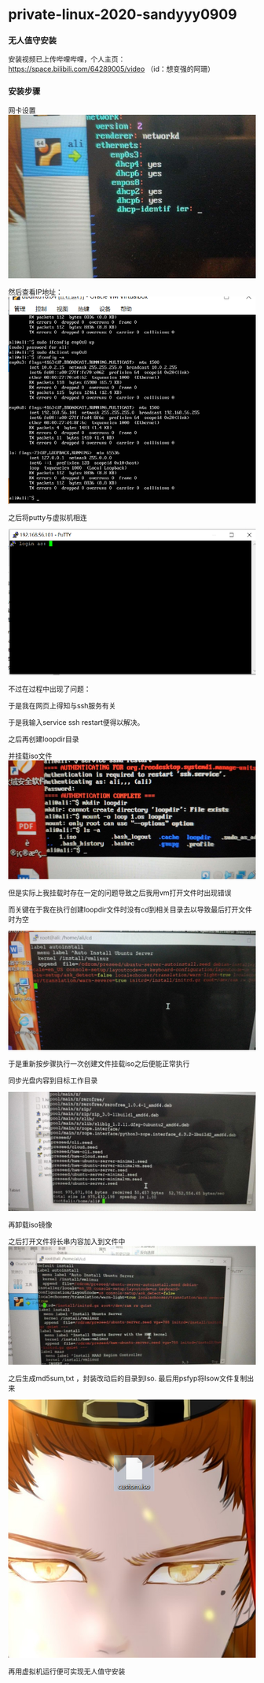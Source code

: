 # private-linux-2020-sandyyy0909

### 无人值守安装
安装视频已上传哔哩哔哩，个人主页：
https://space.bilibili.com/64289005/video
（id：想变强的阿珊）

### 安装步骤
网卡设置
![网卡](img/微信图片_20200325202241.jpg)

然后查看IP地址：
![ip](img/ip地址.png)



之后将putty与虚拟机相连

![putty](img/putty打开.png)

不过在过程中出现了问题：

于是我在网页上得知与ssh服务有关

于是我输入service ssh restart便得以解决。

之后再创建loopdir目录

并挂载iso文件
![ssh](img/微信图片_20200325202758.jpg)

但是实际上我挂载时存在一定的问题导致之后我用vm打开文件时出现错误

而关键在于我在执行创建loopdir文件时没有cd到相关目录去以导致最后打开文件时为空

![空文件](img/微信图片_20200325202813.jpg)

于是重新按步骤执行一次创建文件挂载iso之后便能正常执行

同步光盘内容到目标工作目录

![gp](img/微信图片_20200325202821.jpg)

再卸载iso镜像

之后打开文件将长串内容加入到文件中
![word](img/微信图片_20200325202834.jpg)

之后生成md5sum,txt ，封装改动后的目录到Iso.
最后用psfyp将Isow文件复制出来

![iso](img/微信图片_20200325202840.png)

再用虚拟机运行便可实现无人值守安装





